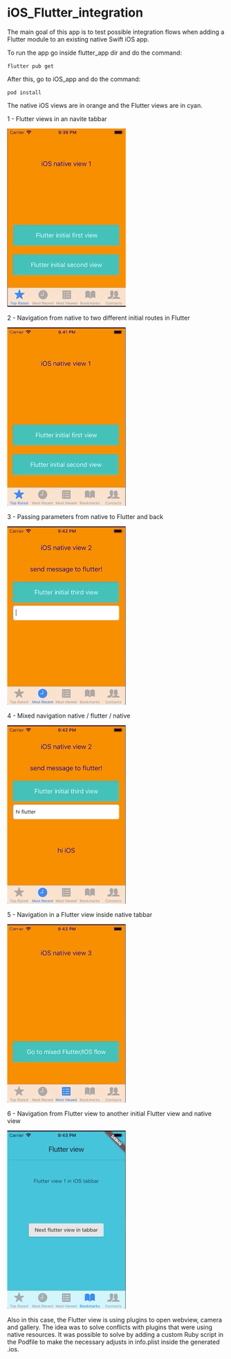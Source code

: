 # iOS_Flutter_integration

The main goal of this app is to test possible integration flows when adding a Flutter module to an existing native Swift iOS app.

To run the app go inside flutter_app dir and do the command:
```
flutter pub get
```
After this, go to iOS_app and do the command:
```
pod install
```

The native iOS views are in orange and the Flutter views are in cyan.

1 - Flutter views in an navite tabbar

![](gifs/gif1.gif)

2 - Navigation from native to two different initial routes in Flutter

![](gifs/gif2.gif)

3 - Passing parameters from native to Flutter and back

![](gifs/gif3.gif)

4 - Mixed navigation native / flutter / native

![](gifs/gif4.gif)

5 - Navigation in a Flutter view inside native tabbar

![](gifs/gif5.gif)

6 - Navigation from Flutter view to another initial Flutter view and native view

![](gifs/gif6.gif)
    
  Also in this case, the Flutter view is using plugins to open webview, camera and gallery.
  The idea was to solve conflicts with plugins that were using native resources.
  It was possible to solve by adding a custom Ruby script in the Podfile to make the necessary adjusts
in info.plist inside the generated .ios.


